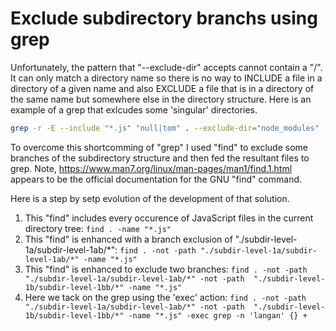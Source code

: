# Exclude subdirectory branchs using grep

Unfortunately, the pattern that "--exclude-dir" accepts cannot contain a "/".
It can only match a directory name so there is no way to INCLUDE
a file in a directory of a given name and also EXCLUDE a file that is
in a directory of the same name but somewhere else in the directory structure. Here is an example of a grep that exlcudes some 'singular' directories.
```Bash
grep -r -E --include "*.js" "null|tom" . --exclude-dir="node_modules" --exclude-dir="Chakra*" --exclude-dir="Google Civic*" --exclude-dir="dist"
```

To overcome this shortcomming of "grep" I used "find" to exclude some branches of the subdirectory structure and then fed the resultant files to grep.  Note,
https://www.man7.org/linux/man-pages/man1/find.1.html appears to be the official documentation for the GNU "find" command.

Here is a step by setp evolution of the development of that solution.

1. This "find" includes every occurence of JavaScript files in the current directory tree: `find . -name "*.js"`
1. This "find" is enhanced with a branch exclusion of "./subdir-level-1a/subdir-level-1ab/*": `find . -not -path "./subdir-level-1a/subdir-level-1ab/*" -name "*.js"`
1. This "find" is enhanced to exclude two branches: `find . -not -path "./subdir-level-1a/subdir-level-1ab/*" -not -path  "./subdir-level-1b/subdir-level-1bb/*" -name "*.js"`
1. Here we tack on the grep using the 'exec' action: `find . -not -path "./subdir-level-1a/subdir-level-1ab/*" -not -path  "./subdir-level-1b/subdir-level-1bb/*" -name "*.js" -exec grep -n 'langan' {} +`
